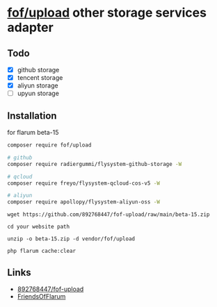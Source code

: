 # [fof/upload](https://github.com/FriendsOfFlarum/upload) other storage services adapter

## Todo
- [x] github storage
- [x] tencent storage
- [x] aliyun storage
- [ ] upyun storage

## Installation

for flarum beta-15

```sh
composer require fof/upload

# github
composer require radiergummi/flysystem-github-storage -W

# qcloud
composer require freyo/flysystem-qcloud-cos-v5 -W

# aliyun
composer require apollopy/flysystem-aliyun-oss -W
```

```
wget https://github.com/892768447/fof-upload/raw/main/beta-15.zip
```

```
cd your website path

unzip -o beta-15.zip -d vendor/fof/upload

php flarum cache:clear
```

## Links
- [892768447/fof-upload](https://github.com/892768447/fof-upload)
- [FriendsOfFlarum](https://github.com/FriendsOfFlarum)
